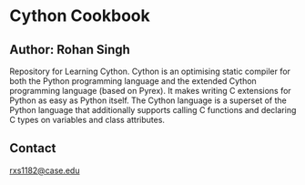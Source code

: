 # Cython Cookbook
## Author: Rohan Singh
Repository for Learning Cython. Cython is an optimising static compiler for both the Python programming language and the extended Cython programming language (based on Pyrex). It makes writing C extensions for Python as easy as Python itself. The Cython language is a superset of the Python language that additionally supports calling C functions and declaring C types on variables and class attributes. 


## Contact
rxs1182@case.edu
